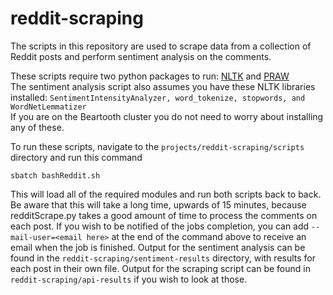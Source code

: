 # reddit-scraping

The scripts in this repository are used to scrape data from a collection of Reddit posts and perform sentiment analysis on the comments.

These scripts require two python packages to run: [NLTK](https://www.nltk.org/install.html) and [PRAW](https://praw.readthedocs.io/en/stable/getting_started/installation.html)\
The sentiment analysis script also assumes you have these NLTK libraries installed: ``SentimentIntensityAnalyzer, word_tokenize, stopwords, and WordNetLemmatizer``\
If you are on the Beartooth cluster you do not need to worry about installing any of these.

To run these scripts, navigate to the ``projects/reddit-scraping/scripts`` directory and run this command
```
sbatch bashReddit.sh
```
This will load all of the required modules and run both scripts back to back. Be aware that this will take a long time, upwards of 15 minutes, because redditScrape.py takes a good amount of time to process the comments on each post. If you wish to be notified of the jobs completion, you can add ``--mail-user=<email here>`` at the end of the command above to receive an email when the job is finished. 
Output for the sentiment analysis can be found in the ``reddit-scraping/sentiment-results`` directory, with results for each post in their own file. Output for the scraping script can be found in ``reddit-scraping/api-results`` if you wish to look at those.

